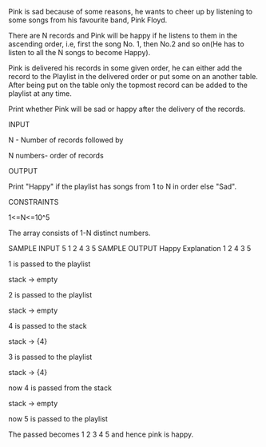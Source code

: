 Pink is sad because of some reasons, he wants to cheer up by listening to some songs from his favourite band, Pink Floyd.

There are N records and Pink will be happy if he listens to them in the ascending order, i.e, first the song No. 1, then No.2 and so on(He has to listen to all the N songs to become Happy).

Pink is delivered his records in some given order, he can either add the record to the Playlist in the delivered order or put some on an another table. After being put on the table only the topmost record can be added to the playlist at any time.

Print whether Pink will be sad or happy after the delivery of the records.

INPUT

N - Number of records followed  by

N numbers- order of records

OUTPUT

Print "Happy" if the playlist has songs from 1 to N in order else "Sad".

CONSTRAINTS

1<=N<=10^5

The array consists of 1-N distinct numbers.

 

SAMPLE INPUT 
5
1 2 4 3 5
SAMPLE OUTPUT 
Happy
Explanation
1 2 4 3 5

1 is passed to the playlist

stack -> empty

2 is passed to the playlist

stack -> empty

4 is passed to the stack

stack -> {4}

3 is passed to the playlist

stack -> {4}

now 4 is passed from the stack

stack -> empty

now 5 is passed to the playlist

The passed becomes 1 2 3 4 5 and hence pink is happy.
